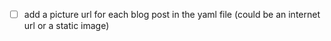 - [ ] add a picture url for each blog post in the yaml file (could be an
internet url or a static image)

